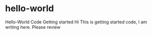 # hello-world
Hello-World Code Getting started
Hi This is getting started code, I am writing here.
Please review

